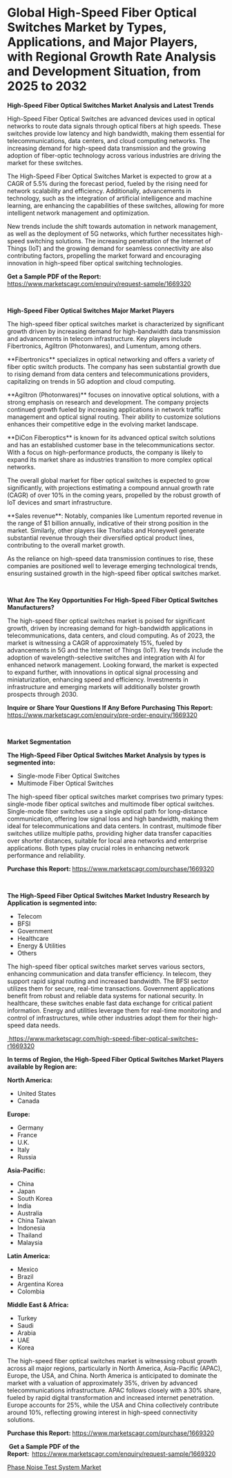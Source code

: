 <p><h1>Global High-Speed Fiber Optical Switches Market by Types, Applications, and Major Players, with Regional Growth Rate Analysis and Development Situation, from 2025 to 2032</h1></p><p><strong>High-Speed Fiber Optical Switches Market Analysis and Latest Trends</strong></p>
<p><p>High-Speed Fiber Optical Switches are advanced devices used in optical networks to route data signals through optical fibers at high speeds. These switches provide low latency and high bandwidth, making them essential for telecommunications, data centers, and cloud computing networks. The increasing demand for high-speed data transmission and the growing adoption of fiber-optic technology across various industries are driving the market for these switches.</p><p>The High-Speed Fiber Optical Switches Market is expected to grow at a CAGR of 5.5% during the forecast period, fueled by the rising need for network scalability and efficiency. Additionally, advancements in technology, such as the integration of artificial intelligence and machine learning, are enhancing the capabilities of these switches, allowing for more intelligent network management and optimization. </p><p>New trends include the shift towards automation in network management, as well as the deployment of 5G networks, which further necessitates high-speed switching solutions. The increasing penetration of the Internet of Things (IoT) and the growing demand for seamless connectivity are also contributing factors, propelling the market forward and encouraging innovation in high-speed fiber optical switching technologies.</p></p>
<p><strong>Get a Sample PDF of the Report:&nbsp;</strong> <a href="https://www.marketscagr.com/enquiry/request-sample/1669320?utm_campaign=2893&utm_medium=2&utm_source=Github&utm_content=ia&utm_term=02032025&utm_id=high-speed-fiber-optical-switches">https://www.marketscagr.com/enquiry/request-sample/1669320</a></p>
<p>&nbsp;</p>
<p><strong>High-Speed Fiber Optical Switches Major Market Players</strong></p>
<p><p>The high-speed fiber optical switches market is characterized by significant growth driven by increasing demand for high-bandwidth data transmission and advancements in telecom infrastructure. Key players include Fibertronics, Agiltron (Photonwares), and Lumentum, among others.</p><p>**Fibertronics** specializes in optical networking and offers a variety of fiber optic switch products. The company has seen substantial growth due to rising demand from data centers and telecommunications providers, capitalizing on trends in 5G adoption and cloud computing.</p><p>**Agiltron (Photonwares)** focuses on innovative optical solutions, with a strong emphasis on research and development. The company projects continued growth fueled by increasing applications in network traffic management and optical signal routing. Their ability to customize solutions enhances their competitive edge in the evolving market landscape.</p><p>**DiCon Fiberoptics** is known for its advanced optical switch solutions and has an established customer base in the telecommunications sector. With a focus on high-performance products, the company is likely to expand its market share as industries transition to more complex optical networks.</p><p>The overall global market for fiber optical switches is expected to grow significantly, with projections estimating a compound annual growth rate (CAGR) of over 10% in the coming years, propelled by the robust growth of IoT devices and smart infrastructure.</p><p>**Sales revenue**: Notably, companies like Lumentum reported revenue in the range of $1 billion annually, indicative of their strong position in the market. Similarly, other players like Thorlabs and Honeywell generate substantial revenue through their diversified optical product lines, contributing to the overall market growth.</p><p>As the reliance on high-speed data transmission continues to rise, these companies are positioned well to leverage emerging technological trends, ensuring sustained growth in the high-speed fiber optical switches market.</p></p>
<p>&nbsp;</p>
<p><strong>What Are The Key Opportunities For High-Speed Fiber Optical Switches Manufacturers?</strong></p>
<p><p>The high-speed fiber optical switches market is poised for significant growth, driven by increasing demand for high-bandwidth applications in telecommunications, data centers, and cloud computing. As of 2023, the market is witnessing a CAGR of approximately 15%, fueled by advancements in 5G and the Internet of Things (IoT). Key trends include the adoption of wavelength-selective switches and integration with AI for enhanced network management. Looking forward, the market is expected to expand further, with innovations in optical signal processing and miniaturization, enhancing speed and efficiency. Investments in infrastructure and emerging markets will additionally bolster growth prospects through 2030.</p></p>
<p><strong>Inquire or Share Your Questions If Any Before Purchasing This Report:</strong> <a href="https://www.marketscagr.com/enquiry/pre-order-enquiry/1669320?utm_campaign=2893&utm_medium=2&utm_source=Github&utm_content=ia&utm_term=02032025&utm_id=high-speed-fiber-optical-switches">https://www.marketscagr.com/enquiry/pre-order-enquiry/1669320</a></p>
<p>&nbsp;</p>
<p><strong>Market Segmentation</strong></p>
<p><strong>The High-Speed Fiber Optical Switches Market Analysis by types is segmented into:</strong></p>
<p><ul><li>Single-mode Fiber Optical Switches</li><li>Multimode Fiber Optical Switches</li></ul></p>
<p><p>The high-speed fiber optical switches market comprises two primary types: single-mode fiber optical switches and multimode fiber optical switches. Single-mode fiber switches use a single optical path for long-distance communication, offering low signal loss and high bandwidth, making them ideal for telecommunications and data centers. In contrast, multimode fiber switches utilize multiple paths, providing higher data transfer capacities over shorter distances, suitable for local area networks and enterprise applications. Both types play crucial roles in enhancing network performance and reliability.</p></p>
<p><strong>Purchase this Report:&nbsp;</strong><a href="https://www.marketscagr.com/purchase/1669320?utm_campaign=2893&utm_medium=2&utm_source=Github&utm_content=ia&utm_term=02032025&utm_id=high-speed-fiber-optical-switches">https://www.marketscagr.com/purchase/1669320</a></p>
<p>&nbsp;</p>
<p><strong>The High-Speed Fiber Optical Switches Market Industry Research by Application is segmented into:</strong></p>
<p><ul><li>Telecom</li><li>BFSI</li><li>Government</li><li>Healthcare</li><li>Energy & Utilities</li><li>Others</li></ul></p>
<p><p>The high-speed fiber optical switches market serves various sectors, enhancing communication and data transfer efficiency. In telecom, they support rapid signal routing and increased bandwidth. The BFSI sector utilizes them for secure, real-time transactions. Government applications benefit from robust and reliable data systems for national security. In healthcare, these switches enable fast data exchange for critical patient information. Energy and utilities leverage them for real-time monitoring and control of infrastructures, while other industries adopt them for their high-speed data needs.</p></p>
<p><a href="https://www.marketscagr.com/high-speed-fiber-optical-switches-r1669320?utm_campaign=2893&utm_medium=2&utm_source=Github&utm_content=ia&utm_term=02032025&utm_id=high-speed-fiber-optical-switches">&nbsp;https://www.marketscagr.com/high-speed-fiber-optical-switches-r1669320</a></p>
<p><strong>In terms of Region, the High-Speed Fiber Optical Switches Market Players available by Region are:</strong></p>
<p>
    <p> <strong> North America: </strong>
        <ul>
            <li>United States</li>
            <li>Canada</li>
        </ul>
        </p> 
    <p> <strong> Europe: </strong>
        <ul>
            <li>Germany</li>
            <li>France</li>
            <li>U.K.</li>
            <li>Italy</li>
            <li>Russia</li>
        </ul>
        </p> 
    <p> <strong> Asia-Pacific: </strong>
        <ul>
            <li>China</li>
            <li>Japan</li>
            <li>South Korea</li>
            <li>India</li>
            <li>Australia</li>
            <li>China Taiwan</li>
            <li>Indonesia</li>
            <li>Thailand</li>
            <li>Malaysia</li>
        </ul>
        </p> 
    <p> <strong> Latin America: </strong>
        <ul>
            <li>Mexico</li>
            <li>Brazil</li>
            <li>Argentina Korea</li>
            <li>Colombia</li>
        </ul>
        </p> 
    <p> <strong> Middle East & Africa: </strong>
        <ul>
            <li>Turkey</li>
            <li>Saudi</li>
            <li>Arabia</li>
            <li>UAE</li>
            <li>Korea</li>
        </ul>
    </p>
    </p>
<p><p>The high-speed fiber optical switches market is witnessing robust growth across all major regions, particularly in North America, Asia-Pacific (APAC), Europe, the USA, and China. North America is anticipated to dominate the market with a valuation of approximately 35%, driven by advanced telecommunications infrastructure. APAC follows closely with a 30% share, fueled by rapid digital transformation and increased internet penetration. Europe accounts for 25%, while the USA and China collectively contribute around 10%, reflecting growing interest in high-speed connectivity solutions.</p></p>
<p><strong>Purchase this Report: </strong><a href="https://www.marketscagr.com/purchase/1669320?utm_campaign=2893&utm_medium=2&utm_source=Github&utm_content=ia&utm_term=02032025&utm_id=high-speed-fiber-optical-switches">https://www.marketscagr.com/purchase/1669320</a></p>
<p>&nbsp;<strong>Get a Sample PDF of the Report:&nbsp;&nbsp;</strong><a href="https://www.marketscagr.com/enquiry/request-sample/1669320?utm_campaign=2893&utm_medium=2&utm_source=Github&utm_content=ia&utm_term=02032025&utm_id=high-speed-fiber-optical-switches">https://www.marketscagr.com/enquiry/request-sample/1669320</a></p>
<p><strong></strong></p>
<p><p><a href="https://github.com/tashipmhuiri/Market-Research-Report-List-1/blob/main/phase-noise-test-system-market.md?utm_campaign=2893&utm_medium=2&utm_source=Github&utm_content=ia&utm_term=02032025&utm_id=high-speed-fiber-optical-switches">Phase Noise Test System Market</a></p></p>